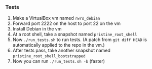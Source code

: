 ### Tests

1. Make a VirtualBox vm named `rwrs_debian`
2. Forward port 2222 on the host to port 22 on the vm
3. Install Debian in the vm
4. At a root shell, take a snapshot named `pristine_root_shell`
5. Now `./run_tests.sh` to run tests. (A patch from `git diff HEAD` is
   automatically applied to the repo in the vm.)
6. After tests pass, take another snapshot named
   `pristine_root_shell_bootstrapped`
7. Now you can run `./run_tests.sh -b` (faster)
